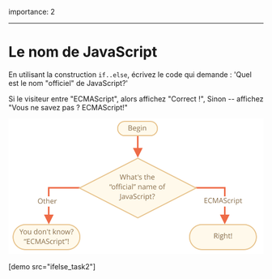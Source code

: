 importance: 2

---

# Le nom de JavaScript

En utilisant la construction `if..else`, écrivez le code qui demande : 'Quel est le nom "officiel" de JavaScript?'

Si le visiteur entre "ECMAScript", alors affichez "Correct !", Sinon -- affichez "Vous ne savez pas ? ECMAScript!"

![](ifelse_task2.svg)

[demo src="ifelse_task2"]